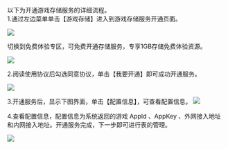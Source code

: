 以下为开通游戏存储服务的详细流程。  
1.通过左边菜单单击【游戏存储】进入到游戏存储服务开通页面。

![](http://imgcache.tce.fsphere.cn/static/mc.qcloudimg.com/static/img/4c79400a583df9fe16606b5e96fc763d/image.png)

切换到免费体验专区，可免费开通存储服务，专享1GB存储免费体验资源。

![](http://imgcache.tce.fsphere.cn/static/mc.qcloudimg.com/static/img/f757ffc888600965e9523190657afdf6/image.png)

2.阅读使用协议后勾选同意协议，单击【我要开通】即可成功开通服务。

![](http://imgcache.tce.fsphere.cn/static/mc.qcloudimg.com/static/img/2019382816504a12151f60ffa5a3e45e/image.png)


3.开通服务后，显示下图界面，单击【配置信息】，可查看配置信息。 
![](http://imgcache.tce.fsphere.cn/static/mc.qcloudimg.com/static/img/b6805e9d5fb968a4588574523078bbae/image.png)

4.查看配置信息，配置信息为系统返回的游戏 AppId 、AppKey 、外网接入地址和内网接入地址。开通服务完成，下一步即可进行表的管理。

![](http://imgcache.tce.fsphere.cn/static/mc.qcloudimg.com/static/img/5f2d9a17b09bbb6122ef0bc02724d619/image.png)